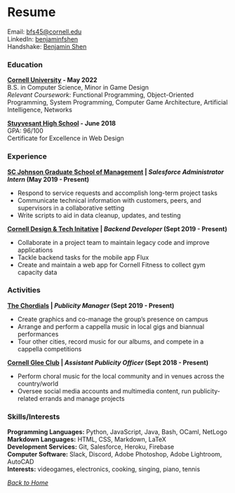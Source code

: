 # Resume
Email: [bfs45@cornell.edu](mailto:bfs45@cornell.edu)  
LinkedIn: [benjaminfshen](https://www.linkedin.com/in/benjaminfshen/)  
Handshake: [Benjamin Shen](https://app.joinhandshake.com/users/14460423)


### Education
**[Cornell University](https://www.engineering.cornell.edu/) - May 2022**  
B.S. in Computer Science, Minor in Game Design  
*Relevant Coursework:* Functional Programming, Object-Oriented Programming, System Programming, Computer Game Architecture, Artificial Intelligence, Networks  

**[Stuyvesant High School](https://stuy.enschool.org/) - June 2018**  
GPA: 96/100  
Certificate for Excellence in Web Design  


### Experience
**[SC Johnson Graduate School of Management](https://www.johnson.cornell.edu/) | *Salesforce Administrator Intern* (May 2019 - Present)**  
- Respond to service requests and accomplish long-term project tasks  
- Communicate technical information with customers, peers, and supervisors in a collaborative setting  
- Write scripts to aid in data cleanup, updates, and testing  

**[Cornell Design & Tech Initative](https://www.cornelldti.org) | *Backend Developer* (Sept 2019 - Present)**  
- Collaborate in a project team to maintain legacy code and improve applications  
- Tackle backend tasks for the mobile app Flux  
- Create and maintain a web app for Cornell Fitness to collect gym capacity data  


### Activities
**[The Chordials](https://chordials.com) | *Publicity Manager* (Sept 2019 - Present)**  
-	Create graphics and co-manage the group’s presence on campus  
-	Arrange and perform a cappella music in local gigs and biannual performances  
-	Tour other cities, record music for our albums, and compete in a cappella competitions  

**[Cornell Glee Club](https://www.gleeclub.com/) | *Assistant Publicity Officer* (Sept 2018 - Present)**  
- Perform choral music for the local community and in venues across the country/world  
- Oversee social media accounts and multimedia content, run publicity-related errands and manage projects  


### Skills/Interests
**Programming Languages:** Python, JavaScript, Java, Bash, OCaml, NetLogo  
**Markdown Languages:** HTML, CSS, Markdown, LaTeX  
**Development Services:** Git, Salesforce, Heroku, Firebase  
**Computer Software:** Slack, Discord, Adobe Photoshop, Adobe Lightroom, AutoCAD  
**Interests:** videogames, electronics, cooking, singing, piano, tennis  


*[Back to Home](/../../../about)*  
